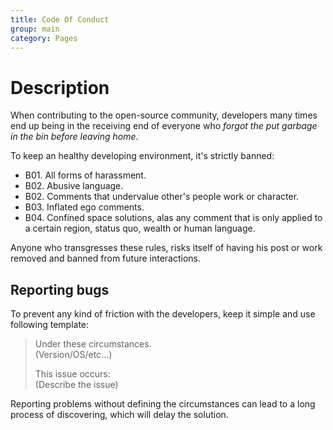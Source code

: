 ```yaml
---
title: Code Of Conduct
group: main
category: Pages
---
```

<!--- @ -->
<!--- @author: Alexandre Bento Freire -->
# Description

When contributing to the open-source community, developers many times end up being
in the receiving end of everyone who _forgot the put garbage in the bin before leaving home_.  
  
To keep an healthy developing environment, it's strictly banned:  

- B01. All forms of harassment.   
- B02. Abusive language.   
- B02. Comments that undervalue other's people work or character.   
- B03. Inflated ego comments.   
- B04. Confined space solutions, alas any comment that is only applied to a certain region,
status quo, wealth or human language.   
  
Anyone who transgresses these rules, risks itself of having his post or work removed 
and banned from future interactions.

## Reporting bugs

To prevent any kind of friction with the developers, keep it simple and use following template:  


> Under these circumstances.  
> (Version/OS/etc...)  
>  
>This issue occurs:  
>(Describe the issue)  

Reporting problems without defining the circumstances can lead to a long process 
of discovering, which will delay the solution.


